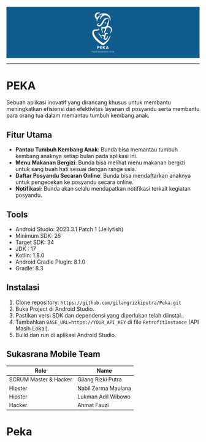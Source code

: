 <p align="center"><img align="center" src="https://github.com/gilangrizkiputra/Peka/blob/development/app/src/main/res/drawable/background_peka.png" alt="Background Peka"/></p>
<hr>

# PEKA
Sebuah aplikasi inovatif yang dirancang khusus untuk membantu meningkatkan efisiensi dan efektivitas layanan di posyandu serta membantu para orang tua dalam memantau tumbuh kembang anak. 

## Fitur Utama
- **Pantau Tumbuh Kembang Anak**: Bunda bisa memantau tumbuh kembang anaknya setiap bulan pada aplikasi ini.
- **Menu Makanan Bergizi**: Bunda bisa melihat menu makanan bergizi untuk sang buah hati sesuai dengan range usia.
- **Daftar Posyandu Secaran Online**: Bunda bisa mendaftarkan anaknya untuk pengecekan ke posyandu secara online.
- **Notifikasi**: Bunda akan selalu mendapatkan notifikasi terkait kegiatan posyandu.

## Tools
- Android Studio: 2023.3.1 Patch 1 (Jellyfish)
- Minimum SDK: 26
- Target SDK: 34
- JDK : 17
- Kotlin: 1.8.0
- Android Gradle Plugin: 8.1.0
- Gradle: 8.3

## Instalasi

1. Clone repository: `https://github.com/gilangrizkiputra/Peka.git`
2. Buka Project di Android Studio.
3. Pastikan versi SDK dan dependensi yang diperlukan telah diinstal..
5. Tambahkan `BASE_URL=https://YOUR_API_KEY` di file `RetrofitInstance` (API Masih Lokal).
6. Build dan run di aplikasi Android Studio.


## Sukasrana Mobile Team

| Role                  | Name                | 
| --------------------- | ------------------- |
| SCRUM Master & Hacker | Gilang Rizki Putra  | 
| Hipster               | Nabil Zerma Maulana |
| Hipster               | Lukman Adil Wibowo  | 
| Hacker                | Ahmat Fauzi         | 


# Peka
